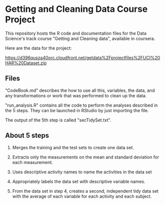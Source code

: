 # Getting and Cleaning Data Course Project

This repository hosts the R code and documentation files for the Data Science's track course "Getting and Cleaning data", available in coursera.

Here are the data for the project:

https://d396qusza40orc.cloudfront.net/getdata%2Fprojectfiles%2FUCI%20HAR%20Dataset.zip 

## Files
"CodeBook.md" describes the how to use all this, variables, the data, and any transformations or work that was performed to clean up the data.

"run_analysis.R" contains all the code to perform the analyses described in the 5 steps. They can be launched in RStudio by just importing the file.

The output of the 5th step is called "secTidySet.txt".

## About 5 steps
1. Merges the training and the test sets to create one data set.

2. Extracts only the measurements on the mean and standard deviation for each measurement. 

3. Uses descriptive activity names to name the activities in the data set

4. Appropriately labels the data set with descriptive variable names. 

5. From the data set in step 4, creates a second, independent tidy data set with the average of each variable for each activity and each subject.

